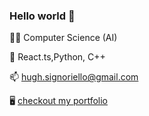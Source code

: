 ### Hello world 👋

👨‍🎓 Computer Science (AI)

💬 React.ts,Python, C++

📫 hugh.signoriello@gmail.com

🖥️ [checkout my portfolio](https://hughmancoder.github.io/website)

<!--
**hughmancoder/hughmancoder** is a ✨ _special_ ✨ repository because its `README.md` (this file) appears on your GitHub profile.

Here are some ideas to get you started:

- 🔭 I’m currently working on ...
- 🌱 I’m currently learning ...
- 👯 I’m looking to collaborate on ...
- 🤔 I’m looking for help with ...
- 💬 Ask me about ...
- 📫 How to reach me: ...
- 😄 Pronouns: ...
- ⚡ Fun fact: ...
-->

